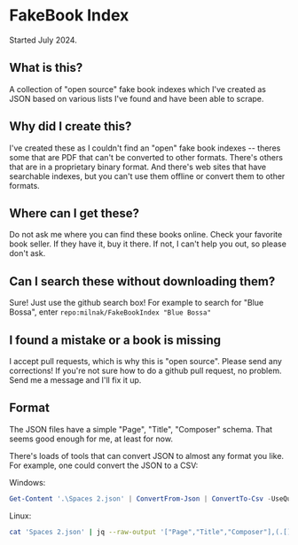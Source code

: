 # FakeBook Index

Started July 2024.

## What is this?

A collection of "open source" fake book indexes which I've created as JSON based on various lists I've found and have been able to scrape.

## Why did I create this?

I've created these as I couldn't find an "open" fake book indexes -- theres some that are PDF that can't be converted to other formats. There's others that are in a proprietary binary format. And there's web sites that have searchable indexes, but you can't use them offline or convert them to other formats.

## Where can I get these?

Do not ask me where you can find these books online. Check your favorite book seller. If they have it, buy it there. If not, I can't help you out, so please don't ask.

## Can I search these without downloading them?

Sure! Just use the github search box! For example to search for "Blue Bossa", enter `repo:milnak/FakeBookIndex "Blue Bossa"`

## I found a mistake or a book is missing

I accept pull requests, which is why this is "open source". Please send any corrections!  If you're not sure how to do a github pull request, no problem. Send me a message and I'll fix it up.

## Format

The JSON files have a simple "Page", "Title", "Composer" schema.  That seems good enough for me, at least for now.

There's loads of tools that can convert JSON to almost any format you like.  For example, one could convert the JSON to a CSV:

Windows:

```PowerShell
Get-Content '.\Spaces 2.json' | ConvertFrom-Json | ConvertTo-Csv -UseQuotes Always
```

Linux:

```bash
cat 'Spaces 2.json' | jq --raw-output '["Page","Title","Composer"],(.[] | [.Page, .Title, .Composer]) | @csv'
```

